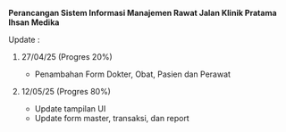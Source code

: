 **Perancangan Sistem Informasi Manajemen Rawat Jalan Klinik Pratama Ihsan Medika**

Update :
1. 27/04/25 (Progres 20%)
   - Penambahan Form Dokter, Obat, Pasien dan Perawat
     
3. 12/05/25 (Progres 80%)
   - Update tampilan UI
   - Update form master, transaksi, dan report
